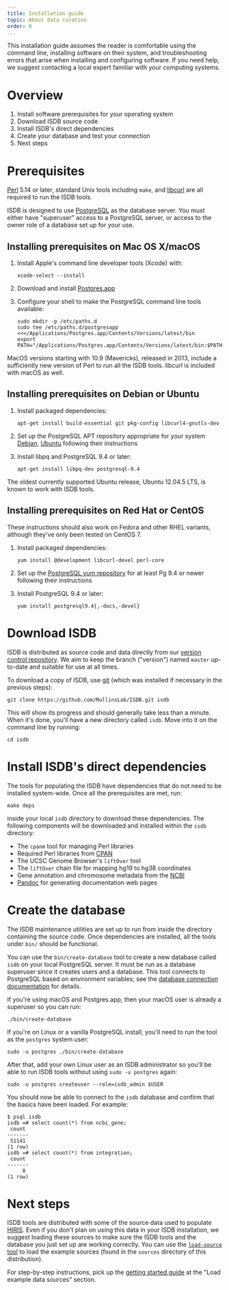 ```yaml
---
title: Installation guide
topic: About data curation
order: 0
...
```


This installation guide assumes the reader is comfortable using the command
line, installing software on their system, and troubleshooting errors that
arise when installing and configuring software. If you need help, we suggest
contacting a local expert familiar with your computing systems.

# Overview

1. Install software prerequisites for your operating system
2. Download ISDB source code
3. Install ISDB's direct dependencies
4. Create your database and test your connection
5. Next steps

# Prerequisites

[Perl](https://www.perl.org) 5.14 or later, standard Unix tools including
`make`, and [libcurl](https://curl.haxx.se) are all required to run the ISDB
tools.

ISDB is designed to use [PostgreSQL](https://www.postgresql.org) as the
database server. You must either have "superuser" access to a PostgreSQL
server, or access to the owner role of a database set up for your use.

## Installing prerequisites on Mac OS X/macOS

1. Install Apple's command line developer tools (Xcode) with:

       xcode-select --install

2. Download and install [Postgres.app](http://postgresapp.com)

3. Configure your shell to make the PostgreSQL command line tools available:

       sudo mkdir -p /etc/paths.d
       sudo tee /etc/paths.d/postgresapp <<</Applications/Postgres.app/Contents/Versions/latest/bin
       export PATH="/Applications/Postgres.app/Contents/Versions/latest/bin:$PATH"

MacOS versions starting with 10.9 (Mavericks), released in 2013, include a
sufficiently new version of Perl to run all the ISDB tools. libcurl is included
with macOS as well.

## Installing prerequisites on Debian or Ubuntu

1. Install packaged dependencies:

       apt-get install build-essential git pkg-config libcurl4-gnutls-dev

2. Set up the PostgreSQL APT repository appropriate for your system
   [Debian](https://www.postgresql.org/download/linux/debian/),
   [Ubuntu](https://www.postgresql.org/download/linux/ubuntu/) following their
   instructions

3. Install libpq and PostgreSQL 9.4 or later:

       apt-get install libpq-dev postgresql-9.4

The oldest currently supported Ubuntu release, Ubuntu 12.04.5 LTS, is known to
work with ISDB tools.

## Installing prerequisites on Red Hat or CentOS

These instructions should also work on Fedora and other RHEL variants, although
they've only been tested on CentOS 7.

1. Install packaged dependencies:

       yum install @development libcurl-devel perl-core

2. Set up the [PostgreSQL yum repository](https://www.postgresql.org/download/linux/redhat/)
   for at least Pg 9.4 or newer following their instructions

3. Install PostgreSQL 9.4 or later:

       yum install postgresql9.4{,-docs,-devel}


# Download ISDB

ISDB is distributed as source code and data directly from our [version control
repository][].  We aim to keep the branch ("version") named `master` up-to-date
and suitable for use at all times.

To download a copy of ISDB, use [git][] (which was installed if necessary in
the previous steps):

    git clone https://github.com/MullinsLab/ISDB.git isdb

This will show its progress and should generally take less than a minute.  When
it's done, you'll have a new directory called `isdb`.  Move into it on the
command line by running:

    cd isdb


[version control repository]: https://github.com/MullinsLab/ISDB
[git]: https://en.wikipedia.org/wiki/Git_(software)


# Install ISDB's direct dependencies

The tools for populating the ISDB have dependencies that do not need to be
installed system-wide. Once all the prerequisites are met, run:

    make deps

inside your local `isdb` directory to download these dependencies. The
following components will be downloaded and installed within the `isdb`
directory:

* The `cpanm` tool for managing Perl libraries
* Required Perl libraries from [CPAN](https://metacpan.org)
* The UCSC Genome Browser's `liftOver` tool
* The `liftOver` chain file for mapping hg19 to hg38 coordinates
* Gene annotation and chromosome metadata from the [NCBI](https://www.ncbi.nlm.nih.gov)
* [Pandoc](http://pandoc.org) for generating documentation web pages

# Create the database

The ISDB maintenance utilities are set up to run from inside the directory
containing the source code.  Once dependencies are installed, all the tools
under `bin/` should be functional.

You can use the `bin/create-database` tool to create a new database called
`isdb` on your local PostgreSQL server.  It must be run as a database
superuser since it creates users and a database.  This tool connects to
PostgreSQL based on environment variables; see the [database connection
documentation](Database-connection.md) for details.

If you're using macOS and Postgres.app, then your macOS user is already a
superuser so you can run:

    ./bin/create-database

If you're on Linux or a vanilla PostgreSQL install, you'll need to run the
tool as the `postgres` system user:

    sudo -u postgres ./bin/create-database

After that, add your own Linux user as an ISDB administrator so you'll be able
to run ISDB tools without using `sudo -u postgres` again:

    sudo -u postgres createuser --role=isdb_admin $USER

You should now be able to connect to the `isdb` database and confirm that the
basics have been loaded. For example:

```
$ psql isdb
isdb =# select count(*) from ncbi_gene;
 count
-------
 51141
(1 row)
isdb =# select count(*) from integration;
 count
-------
     0
(1 row)
```

# Next steps

ISDB tools are distributed with some of the source data used to populate
[HIRIS](https://mullinslab.microbiol.washington.edu/hiris/). Even if you don't
plan on using this data in your ISDB installation, we suggest loading these
sources to make sure the ISDB tools and the database you just set up are
working correctly. You can use the [`load-source` tool](Workflows.md) to load
the example sources (found in the `sources` directory of this distribution).

For step-by-step instructions, pick up the [getting started
guide](Getting-started.md) at the "Load example data sources" section.
